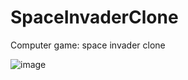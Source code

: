 # SpaceInvaderClone
Computer game: space invader clone

![image](https://user-images.githubusercontent.com/21269499/29744812-d40e5db4-8b00-11e7-8700-2d2c63c2492d.png)
